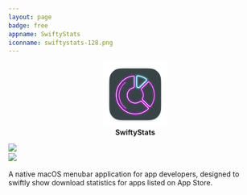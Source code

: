 ```yaml
---
layout: page
badge: free
appname: SwiftyStats
iconname: swiftystats-128.png
---
```

<p align="center">
  <img class="app-icon" src="./assets/img/swiftystats-128.png">
  <br>
  <span style="font-weight: bold;">SwiftyStats</span>
</p>

<div class="row">
  <div class="col m8 offset-m2">
  <div class="col m6">
  <img class="rounded-corners" src="{{ site.url | append: site.baseurl}}/assets/img/screenshots/swifty-stats/swifty-stats-3.png">
  </div>
  <div class="col m6">
  <img class="rounded-corners" src="{{ site.url | append: site.baseurl}}/assets/img/screenshots/swifty-stats/swifty-stats-2.png">
  </div>
  </div>
</div>

A native macOS menubar application for app developers, designed to swiftly show download statistics for apps listed on App Store. 